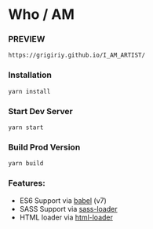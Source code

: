 # Who / AM

### PREVIEW

```
https://grigiriy.github.io/I_AM_ARTIST/
```

### Installation

```
yarn install
```

### Start Dev Server

```
yarn start
```

### Build Prod Version

```
yarn build
```

### Features:

- ES6 Support via [babel](https://babeljs.io/) (v7)
- SASS Support via [sass-loader](https://github.com/jtangelder/sass-loader)
- HTML loader via [html-loader](https://github.com/webpack-contrib/html-loader)
